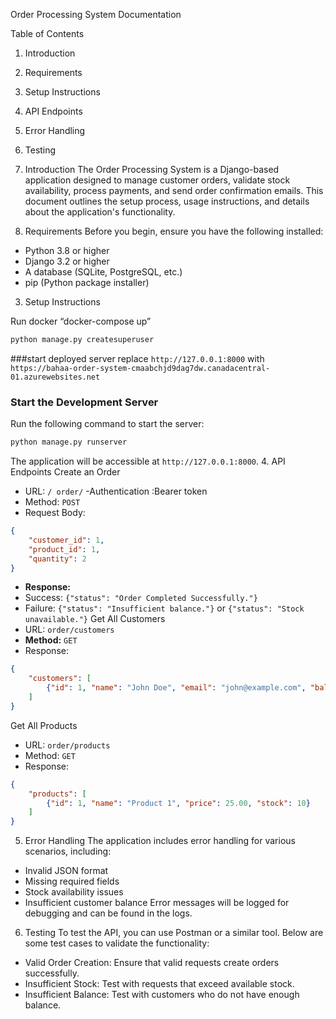 Order Processing System Documentation


Table of Contents
1. Introduction
2. Requirements
3. Setup Instructions
4. API Endpoints
5. Error Handling
6. Testing






1. Introduction
The Order Processing System is a Django-based application designed to manage customer orders, validate stock availability, process payments, and send order confirmation emails. This document outlines the setup process, usage instructions, and details about the application's functionality.
2. Requirements
Before you begin, ensure you have the following installed:
- Python 3.8 or higher
- Django 3.2 or higher
- A database (SQLite, PostgreSQL, etc.)
- pip (Python package installer)
3. Setup Instructions

Run docker
“docker-compose up”
```bash
python manage.py createsuperuser
```
###start deployed server
replace `http://127.0.0.1:8000` with `https://bahaa-order-system-cmaabchjd9dag7dw.canadacentral-01.azurewebsites.net`


### Start the Development Server

Run the following command to start the server:

```bash
python manage.py runserver
```
The application will be accessible at `http://127.0.0.1:8000`.
4. API Endpoints
Create an Order
- URL: `/ order/`
-Authentication :Bearer token
- Method: `POST`
- Request Body:
```json
{
    "customer_id": 1,
    "product_id": 1,
    "quantity": 2
}
```
- **Response:**
- Success: `{"status": "Order Completed Successfully."}`
- Failure: `{"status": "Insufficient balance."}` or `{"status": "Stock unavailable."}`
Get All Customers
- URL: `order/customers`
- **Method:** `GET`
- Response:
```json
{
    "customers": [
        {"id": 1, "name": "John Doe", "email": "john@example.com", "balance": 100}
    ]
}
```
Get All Products
- URL: `order/products`
- Method: `GET`
- Response:
```json
{
    "products": [
        {"id": 1, "name": "Product 1", "price": 25.00, "stock": 10}
    ]
}
```
5. Error Handling
The application includes error handling for various scenarios, including:
- Invalid JSON format
- Missing required fields
- Stock availability issues
- Insufficient customer balance
Error messages will be logged for debugging and can be found in the logs.
6. Testing
To test the API, you can use Postman or a similar tool. Below are some test cases to validate the functionality:
- Valid Order Creation: Ensure that valid requests create orders successfully.
- Insufficient Stock: Test with requests that exceed available stock.
- Insufficient Balance: Test with customers who do not have enough balance.


